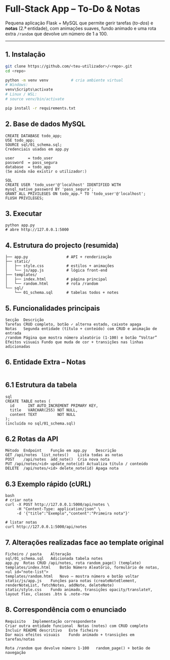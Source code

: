 # Full-Stack App – To-Do & Notas

Pequena aplicação Flask + MySQL que permite gerir tarefas (_to-dos_) e **notas** (2.ª entidade), com animações suaves, fundo animado e uma rota extra `/random` que devolve um número de 1 a 100.

---

## 1. Instalação

```bash
git clone https://github.com/<teu-utilizador>/<repo>.git
cd <repo>

python -m venv venv          # cria ambiente virtual
# Windows:
venv\Scripts\activate
# Linux / WSL:
# source venv/bin/activate

pip install -r requirements.txt
```
## 2. Base de dados MySQL
```
CREATE DATABASE todo_app;
USE todo_app;
SOURCE sql/01_schema.sql;
Credenciais usadas em app.py

user      = todo_user
password  = pass_segura
database  = todo_app
(Se ainda não existir o utilizador:)

SQL
CREATE USER 'todo_user'@'localhost' IDENTIFIED WITH mysql_native_password BY 'pass_segura';
GRANT ALL PRIVILEGES ON todo_app.* TO 'todo_user'@'localhost';
FLUSH PRIVILEGES;

```
## 3. Executar
```
python app.py
# abre http://127.0.0.1:5000

```
## 4. Estrutura do projecto (resumida)
```
├── app.py                 # API + renderização
├── static/
│   ├── style.css          # estilos + animações
│   └── js/app.js          # lógica front-end
├── templates/
│   ├── index.html         # página principal
│   └── random.html        # rota /random
└── sql/
    └── 01_schema.sql      # tabelas todos + notes
```
## 5. Funcionalidades principais
```
Secção	Descrição
Tarefas	CRUD completo, botão ✓ alterna estado, caixote apaga
Notas	Segunda entidade (título + conteúdo) com CRUD e animação de entrada
/random	Página que mostra número aleatório (1-100) e botão “Voltar”
Efeitos visuais	Fundo que muda de cor + transições nas linhas adicionadas

```
## 6. Entidade Extra – Notas
```
```
## 6.1 Estrutura da tabela
```
sql
CREATE TABLE notes (
  id      INT AUTO_INCREMENT PRIMARY KEY,
  title   VARCHAR(255) NOT NULL,
  content TEXT         NOT NULL
);
(incluída no sql/01_schema.sql)

```
## 6.2 Rotas da API
```
Método	Endpoint	Função em app.py	Descrição
GET	/api/notes	list_notes()	Lista todas as notas
POST	/api/notes	add_note()	Cria nova nota
PUT	/api/notes/<id>	update_note(id)	Actualiza título / conteúdo
DELETE	/api/notes/<id>	delete_note(id)	Apaga nota

```
## 6.3 Exemplo rápido (cURL)
```
bash
# criar nota
curl -X POST http://127.0.0.1:5000/api/notes \
     -H "Content-Type: application/json" \
     -d '{"title":"Exemplo","content":"Primeira nota"}'

# listar notas
curl http://127.0.0.1:5000/api/notes
```
## 7. Alterações realizadas face ao template original
```
Ficheiro / pasta	Alteração
sql/01_schema.sql	Adicionada tabela notes
app.py	Rotas CRUD /api/notes, rota random_page() (template)
templates/index.html	Botão Número Aleatório, formulário de notas, <ul id="note-list">
templates/random.html	Novo — mostra número e botão voltar
static/js/app.js	Funções para notas (createNoteElement, renderNoteList, fetchNotes, addNote, deleteNote)
static/style.css	Fundo animado, transições opacity/translateY, layout flex, classes .btn & .note-row

```
## 8. Correspondência com o enunciado
```
Requisito	Implementação correspondente
Criar outra entidade funcional	Notas (notes) com CRUD completo
Incluir README descritivo	Este ficheiro
Dar mais efeitos visuais	Fundo animado + transições em tarefas/notas

Rota /random que devolve número 1-100	random_page() + botão de navegação
